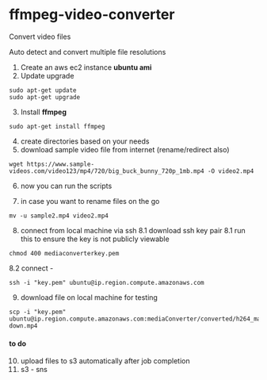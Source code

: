 # ffmpeg-video-converter
 Convert video files 

Auto detect and convert multiple file resolutions

1. Create an aws ec2 instance **ubuntu ami**
2. Update upgrade 
```
sudo apt-get update
sudo apt-get upgrade
```

3. Install **ffmpeg**
```
sudo apt-get install ffmpeg
```

4. create directories based on your needs
5. download sample video file from internet (rename/redirect also)
```
wget https://www.sample-videos.com/video123/mp4/720/big_buck_bunny_720p_1mb.mp4 -O video2.mp4
```

6. now you can run the scripts

7. in case you want to rename files on the go
```
mv -u sample2.mp4 video2.mp4
```

8. connect from local machine via ssh
8.1 download ssh key pair
8.1 run this to ensure the key is not publicly viewable
```
chmod 400 mediaconverterkey.pem
```
8.2 connect -
```
ssh -i "key.pem" ubuntu@ip.region.compute.amazonaws.com
```

9. download file on local machine for testing 
```
scp -i "key.pem" ubuntu@ip.region.compute.amazonaws.com:mediaConverter/converted/h264_main_144p_3000.mp4 down.mp4
```

#### to do
10. upload files to s3 automatically after job completion
11. s3 - sns